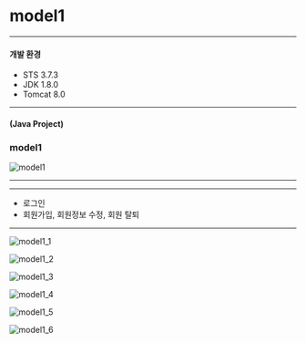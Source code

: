 # model1

- - -
#### 개발 환경
* STS 3.7.3
* JDK 1.8.0 
* Tomcat 8.0
- - -
#### (Java Project) 
### model1
![model1](https://user-images.githubusercontent.com/58936727/70977218-d0783480-20f0-11ea-8f0e-7394f5a0f2d9.png)


- - -
- - -
+ 로그인
+ 회원가입, 회원정보 수정, 회원 탈퇴
- - -

![model1_1](https://user-images.githubusercontent.com/58936727/70916610-5481dc00-205f-11ea-9dab-e28b525ef17c.jpg)

![model1_2](https://user-images.githubusercontent.com/58936727/70916633-5cda1700-205f-11ea-9b2e-9a31aa41ee31.jpg)

![model1_3](https://user-images.githubusercontent.com/58936727/70916648-5fd50780-205f-11ea-8db9-9d1f024b5283.jpg)

![model1_4](https://user-images.githubusercontent.com/58936727/70916654-62376180-205f-11ea-9ebd-d237db6f93eb.jpg)

![model1_5](https://user-images.githubusercontent.com/58936727/70916662-6499bb80-205f-11ea-9404-f453304d79d8.jpg)

![model1_6](https://user-images.githubusercontent.com/58936727/70916683-6d8a8d00-205f-11ea-87d2-d4e37564264e.jpg)
